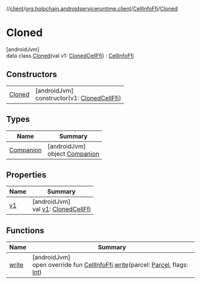 //[client](../../../../index.md)/[org.holochain.androidserviceruntime.client](../../index.md)/[CellInfoFfi](../index.md)/[Cloned](index.md)

# Cloned

[androidJvm]\
data class [Cloned](index.md)(val v1: [ClonedCellFfi](../../-cloned-cell-ffi/index.md)) : [CellInfoFfi](../index.md)

## Constructors

| | |
|---|---|
| [Cloned](-cloned.md) | [androidJvm]<br>constructor(v1: [ClonedCellFfi](../../-cloned-cell-ffi/index.md)) |

## Types

| Name | Summary |
|---|---|
| [Companion](-companion/index.md) | [androidJvm]<br>object [Companion](-companion/index.md) |

## Properties

| Name | Summary |
|---|---|
| [v1](v1.md) | [androidJvm]<br>val [v1](v1.md): [ClonedCellFfi](../../-cloned-cell-ffi/index.md) |

## Functions

| Name | Summary |
|---|---|
| [write](../../-cell-info-ffi-parceler/write.md) | [androidJvm]<br>open override fun [CellInfoFfi](../index.md).[write](../../-cell-info-ffi-parceler/write.md)(parcel: [Parcel](https://developer.android.com/reference/kotlin/android/os/Parcel.html), flags: [Int](https://kotlinlang.org/api/core/kotlin-stdlib/kotlin/-int/index.html)) |